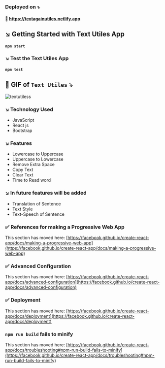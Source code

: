 ### Deployed on ⤵️
#### :link: https://textagainutiles.netlify.app
## ↘️ Getting Started with  Text Utiles App
#### `npm start`

### ↘️ Test the Text Utiles App
#### `npm test`

## 🎥 GIF of ```Text Utiles``` ⤵️
   ![textutiless](https://user-images.githubusercontent.com/111180448/223946448-a2c414b3-0250-4c44-89a3-8982704acbd5.gif)


### ↘️ Technology Used
   + JavaScript
   + React js
   + Bootstrap

### ↘️ Features
   + Lowercase to Uppercase 
   + Uppercase to Lowercase
   + Remove Extra Space
   + Copy Text 
   + Clear Text
   + Time to Read word 

### ↘️ In future features will be added
   + Translation of Sentence
   + Text Style 
   + Text-Speech of Sentence


### :white_check_mark: References for making a Progressive Web App

This section has moved here: [https://facebook.github.io/create-react-app/docs/making-a-progressive-web-app](https://facebook.github.io/create-react-app/docs/making-a-progressive-web-app)

### :white_check_mark: Advanced Configuration

This section has moved here: [https://facebook.github.io/create-react-app/docs/advanced-configuration](https://facebook.github.io/create-react-app/docs/advanced-configuration)

### :white_check_mark: Deployment

This section has moved here: [https://facebook.github.io/create-react-app/docs/deployment](https://facebook.github.io/create-react-app/docs/deployment)

### `npm run build` fails to minify

This section has moved here: [https://facebook.github.io/create-react-app/docs/troubleshooting#npm-run-build-fails-to-minify](https://facebook.github.io/create-react-app/docs/troubleshooting#npm-run-build-fails-to-minify)
